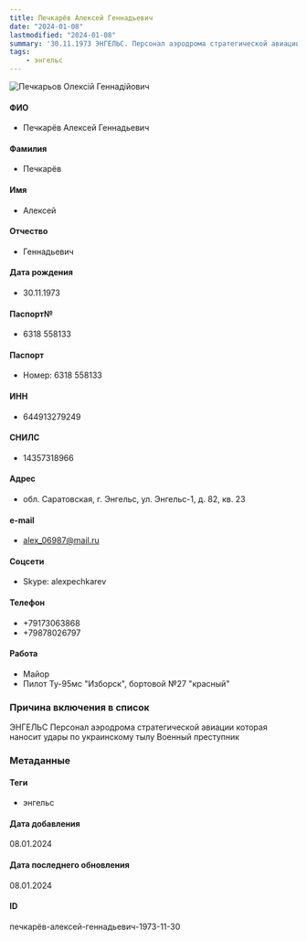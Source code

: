 ```yaml
---
title: Печкарёв Алексей Геннадьевич
date: "2024-01-08"
lastmodified: "2024-01-08"
summary: '30.11.1973 ЭНГЕЛЬС. Персонал аэродрома стратегической авиации которая наносит удары по украинскому тылу. Военный преступник'
tags: 
    - энгельс
---
```

<!--# pp2-->
<!--## Фигурант-->
<!--### Личные данные-->
<!--#### Фото-->
![Печкарьов Олексій Геннадійович](https://molfar.com/images/optimized/1696944129_1807702327.png)
#### ФИО
- Печкарёв Алексей Геннадьевич
#### Фамилия
- Печкарёв
#### Имя
- Алексей
#### Отчество
- Геннадьевич
#### Дата рождения
- 30.11.1973
#### Паспорт№
- 6318 558133
#### Паспорт
- Номер: 6318 558133
#### ИНН
- 644913279249
#### СНИЛС
- 14357318966
#### Адрес
- обл. Саратовская, г. Энгельс, ул. Энгельс-1, д. 82, кв. 23
#### e-mail
- alex_06987@mail.ru
#### Соцсети
- Skype: alexpechkarev
#### Телефон
- +79173063868
- +79878026797
#### Работа
- Майор
- Пилот Ту-95мс "Изборск", бортовой №27 "красный"
### Причина включения в список
ЭНГЕЛЬС
Персонал аэродрома стратегической авиации которая наносит удары по украинскому тылу
Военный преступник
### Метаданные
#### Теги
- энгельс
#### Дата добавления
08.01.2024
#### Дата последнего обновления
08.01.2024
#### ID
печкарёв-алексей-геннадьевич-1973-11-30
<!--## END;-->
